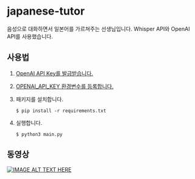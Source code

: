# japanese-tutor
음성으로 대화하면서 일본어를 가르쳐주는 선생님입니다. Whisper API와 OpenAI API를 사용했습니다.

## 사용법

1. [OpenAI API Key를 발급받습니다.](https://platform.openai.com/account/api-keys)
2. [OPENAI_API_KEY 환경변수를 등록합니다.](https://help.openai.com/en/articles/5112595-best-practices-for-api-key-safety)
3. 패키지를 설치합니다.

    ````
    $ pip install -r requirements.txt
    ````

4. 실행합니다.

    ````
    $ python3 main.py
    ````

## 동영상

[![IMAGE ALT TEXT HERE](https://img.youtube.com/vi/1e4qsLB6cac/0.jpg)](https://www.youtube.com/watch?v=1e4qsLB6cac)
